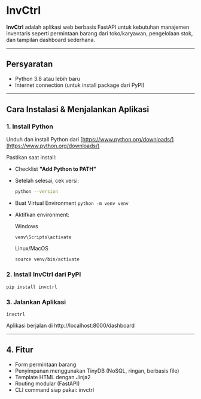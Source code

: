 # InvCtrl

**InvCtrl** adalah aplikasi web berbasis FastAPI untuk kebutuhan manajemen inventaris seperti permintaan barang dari toko/karyawan, pengelolaan stok, dan tampilan dashboard sederhana.

---

## Persyaratan

- Python 3.8 atau lebih baru  
- Internet connection (untuk install package dari PyPI)

---

## Cara Instalasi & Menjalankan Aplikasi

### 1. Install Python

Unduh dan install Python dari [https://www.python.org/downloads/](https://www.python.org/downloads/)

Pastikan saat install:
- Checklist **"Add Python to PATH"**
- Setelah selesai, cek versi:
  ```bash
  python --version

- Buat Virtual Environment
  ```python -m venv venv```

- Aktifkan environment:
  
  Windows
  ```
  venv\Scripts\activate
  ```
  
  Linux/MacOS
  ```
  source venv/bin/activate
  ```
  
### 2. Install InvCtrl dari PyPI
  ```
  pip install invctrl
  ```
    

### 3. Jalankan Aplikasi
  ```
  invctrl
  ```

Aplikasi berjalan di http://localhost:8000/dashboard

---

## 4. Fitur

  - Form permintaan barang
  - Penyimpanan menggunakan TinyDB (NoSQL, ringan, berbasis file)
  - Template HTML dengan Jinja2
  - Routing modular (FastAPI)
  - CLI command siap pakai: invctrl

